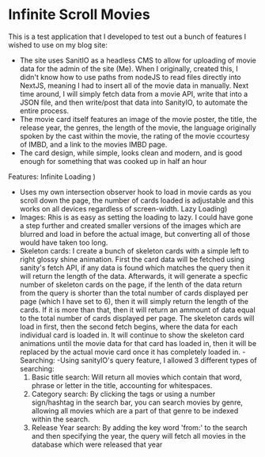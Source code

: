 # **Infinite Scroll Movies**

This is a test application that I developed to test out a bunch of features I wished to use on my blog site:
- The site uses SanitIO as a headless CMS to allow for uploading of movie data for the admin of the site (Me). When I originally, created
  this, I didn't know how to use paths from nodeJS to read files directly into NextJS, meaning I had to insert all of the movie data in
  manually. Next time around, I will simply fetch data from a movie API, write that into a JSON file, and then write/post that data into
  SanityIO, to automate the entire process.
- The movie card itself features an image of the movie poster, the title, the release year, the genres, the length of the movie, the
  language originally spoken by the cast within the movie, the rating of the movie ccourtesy of IMBD, and a link to the movies IMBD
  page.
- The card design, while simple, looks clean and modern, and is good enough for something that was cooked up in half an hour

Features:
  Infinite Loading )
  - Uses my own intersection observer hook to load in movie cards as you scroll down the page, the number of cards loaded is adjustable
    and this works on all devices regardless of screen-width.
  Lazy Loading)
  - Images: Rhis is as easy as setting the loading to lazy. I could have gone a step further and created smaller versions of the images
    which are blurred and load in before the actual image, but converting all of those would have taken too long.
  - Skeleton cards: I create a bunch of skeleton cards with a simple left to right glossy shine animation. First the card data will be
    fetched using sanity's fetch API, if any data is found which matches the query then it will return the length of the data. Afterwards,
    it will generate a specfic number of skeleton cards on the page, if the lenth of the data return from the query is shorter than the
    total number of cards displayed per page (which I have set to 6), then it will simply return the length of the cards. If it is more
    than that, then it will return an ammount of data equal to the total number of cards displayed per page. The skeleton cards will load
    in first, then the second fetch begins, where the data for each individual card is loaded in. It will continue to show the skeleton
    card animations until the movie data for that card has loaded in, then it will be replaced by the actual movie card once it has
    completely loaded in.
-Searching:
  -Using sanityIO's query feature, I allowed 3 different types of searching:
    1) Basic title search: Will return all movies which contain that word, phrase or letter in the title, accounting for whitespaces.
    2) Category search: By clicking the tags or using a number sign/hashtag in the search bar, you can search movies by genre, allowing
       all movies which are a part of that genre to be indexed within the search.
    3) Release Year search: By adding the key word 'from:' to the search and then specifying the year, the query will fetch all movies in
       the database which were released that year
  
